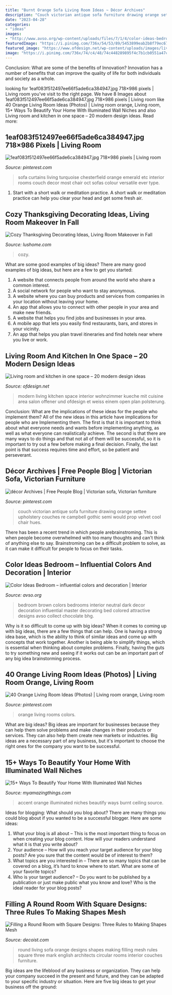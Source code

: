 ```yaml
---
title: "Burnt Orange Sofa Living Room Ideas ~ Décor Archives"
description: "Couch victorian antique sofa furniture drawing orange settee upholstery couches re campbell gothic semi would prop velvet cool chair hues"
date: "2023-04-28"
categories:
- "ideas"
images:
- "http://www.avso.org/wp-content/uploads/files/7/1/4/color-ideas-bedroom-influential-colors-and-decoration-24-714.jpg"
featuredImage: "https://i.pinimg.com/736x/54/53/89/5453899eab2b8f79ec6742f856cc14de--victorian-couch-antique-couch.jpg"
featured_image: "https://www.ofdesign.net/wp-content/uploads/images/living-room-and-kitchen-in-one-space-20-modern-design-ideas-19-1889755740.jpg"
image: "https://i.pinimg.com/736x/74/c4/48/74c448289895f4c7b1cb0551a47c2ea2--curtains-living-rooms-turquoise-curtains-living-room.jpg"
---
```



Conclusion: What are some of the benefits of Innovation?
Innovation has a number of benefits that can improve the quality of life for both individuals and society as a whole.

	

		
looking for 1eaf083f512497ee66f5ade6ca384947.jpg 718×986 pixels | Living room you've visit to the right page. We have 8 Images about 1eaf083f512497ee66f5ade6ca384947.jpg 718×986 pixels | Living room like 40 Orange Living Room Ideas (Photos) | Living room orange, Living room, 15+ Ways To Beautify Your Home With Illuminated Wall Niches and also Living room and kitchen in one space – 20 modern design ideas. Read more:
		
    
## 1eaf083f512497ee66f5ade6ca384947.jpg 718×986 Pixels | Living Room

<img loading=lazy src="https://i.pinimg.com/736x/74/c4/48/74c448289895f4c7b1cb0551a47c2ea2--curtains-living-rooms-turquoise-curtains-living-room.jpg" onerror="this.onerror=null;this.src='https://tse2.mm.bing.net/th?id=OIP.bU1n2Ra0cu76FYgUZx8PVAHaKK&amp;pid=15.1';" alt="1eaf083f512497ee66f5ade6ca384947.jpg 718×986 pixels | Living room">

_Source: pinterest.com_

>sofa curtains living turquoise chesterfield orange emerald etc interior rooms couch decor most chair oct sofas colour versatile ever type. 

	

1. Start with a short walk or meditation practice. A short walk or meditation practice can help you clear your head and get some fresh air.

    
## Cozy Thanksgiving Decorating Ideas, Living Room Makeover In Fall

<img loading=lazy src="https://www.lushome.com/wp-content/uploads/2012/11/fall-ideas-thanksgiving-decorating-living-room-17.jpg" onerror="this.onerror=null;this.src='https://tse1.mm.bing.net/th?id=OIP.o2NNiJnaRJ5yIMJGxgpL2wHaHa&amp;pid=15.1';" alt="Cozy Thanksgiving Decorating Ideas, Living Room Makeover in Fall">

_Source: lushome.com_

>cozy. 

	

What are some good examples of big ideas?
There are many good examples of big ideas, but here are a few to get you started:
1. A website that connects people from around the world who share a common interest. 
2. A social network for people who want to stay anonymous. 
3. A website where you can buy products and services from companies in your location without leaving your home. 
4. An app that allows you to connect with other people in your area and make new friends. 
5. A website that helps you find jobs and businesses in your area. 
6. A mobile app that lets you easily find restaurants, bars, and stores in your vicinity. 
7. An app that helps you plan travel itineraries and find hotels near where you live or work.

    
## Living Room And Kitchen In One Space – 20 Modern Design Ideas

<img loading=lazy src="https://www.ofdesign.net/wp-content/uploads/images/living-room-and-kitchen-in-one-space-20-modern-design-ideas-19-1889755740.jpg" onerror="this.onerror=null;this.src='https://tse4.mm.bing.net/th?id=OIP.WAJqgGwBzsKObbJxzWXJmwHaGh&amp;pid=15.1';" alt="Living room and kitchen in one space – 20 modern design ideas">

_Source: ofdesign.net_

>modern living kitchen space interior wohnzimmer kueche mit cuisine area salon offener und ofdesign et weiss einem open plan polsterung. 

	

Conclusion: What are the implications of these ideas for the people who implement them?
All of the new ideas in this article have implications for people who are Implementing them. The first is that it is important to think about what everyone needs and wants before implementing anything, as well as what everyone can realistically achieve. The second is that there are many ways to do things and that not all of them will be successful, so it is important to try out a few before making a final decision. Finally, the last point is that success requires time and effort, so be patient and perseverant.

    
## Décor Archives | Free People Blog | Victorian Sofa, Victorian Furniture

<img loading=lazy src="https://i.pinimg.com/736x/54/53/89/5453899eab2b8f79ec6742f856cc14de--victorian-couch-antique-couch.jpg" onerror="this.onerror=null;this.src='https://tse3.mm.bing.net/th?id=OIP.Z8XrB9ZzLFgQhZGofJOu6QHaF1&amp;pid=15.1';" alt="décor Archives | Free People Blog | Victorian sofa, Victorian furniture">

_Source: pinterest.com_

>couch victorian antique sofa furniture drawing orange settee upholstery couches re campbell gothic semi would prop velvet cool chair hues. 

	

There has been a recent trend in which people arebrainstroming. This is when people become overwhelmed with too many thoughts and can't think of anything else to say. Brainstroming can be a difficult problem to solve, as it can make it difficult for people to focus on their tasks.

    
## Color Ideas Bedroom – Influential Colors And Decoration | Interior

<img loading=lazy src="http://www.avso.org/wp-content/uploads/files/7/1/4/color-ideas-bedroom-influential-colors-and-decoration-24-714.jpg" onerror="this.onerror=null;this.src='https://tse4.mm.bing.net/th?id=OIP.qCkQjMmaFsno_1-0sPociQHaJ3&amp;pid=15.1';" alt="Color Ideas Bedroom – influential colors and decoration | Interior">

_Source: avso.org_

>bedroom brown colors bedrooms interior neutral dark decor decoration influential master decorating bed colored attractive designs avso collect chocolate bhg. 

	

Why is it so difficult to come up with big ideas?
When it comes to coming up with big ideas, there are a few things that can help. One is having a strong idea base, which is the ability to think of similar ideas and come up with concepts that work together. Another is being able to simplify things, which is essential when thinking about complex problems. Finally, having the guts to try something new and seeing if it works out can be an important part of any big idea brainstorming process.

    
## 40 Orange Living Room Ideas (Photos) | Living Room Orange, Living Room

<img loading=lazy src="https://i.pinimg.com/736x/2a/81/d2/2a81d21c89827e25898160b189c9c3d3--orange-living-rooms-orange-throw-pillows.jpg" onerror="this.onerror=null;this.src='https://tse4.mm.bing.net/th?id=OIP.tSkSeLSae_4Jwn8NKRqJZQHaFj&amp;pid=15.1';" alt="40 Orange Living Room Ideas (Photos) | Living room orange, Living room">

_Source: pinterest.com_

>orange living rooms colors. 

	

What are big ideas?
Big ideas are important for businesses because they can help them solve problems and make changes in their products or services. They can also help them create new markets or industries. Big ideas are a necessary part of any business, but it's important to choose the right ones for the company you want to be successful.

    
## 15+ Ways To Beautify Your Home With Illuminated Wall Niches

<img loading=lazy src="https://myamazingthings.com/wp-content/uploads/2016/12/burnt-orange-sofa-Family-Room-Contemporary-with-accent-wall-ceiling-lighting.jpg" onerror="this.onerror=null;this.src='https://tse4.mm.bing.net/th?id=OIP.TLmlyjmzHKGMwvJYCYYmkQHaE8&amp;pid=15.1';" alt="15+ Ways To Beautify Your Home With Illuminated Wall Niches">

_Source: myamazingthings.com_

>accent orange illuminated niches beautify ways burnt ceiling source. 

	

Ideas for blogging: What should you blog about?
There are many things you could blog about if you wanted to be a successful blogger. Here are some ideas: 
1) What your blog is all about – This is the most important thing to focus on when creating your blog content. How will your readers understand what it is that you write about? 
2) Your audience – How will you reach your target audience for your blog posts? Are you sure that the content would be of interest to them? 
3) What topics are you interested in – There are so many topics that can be covered on a blog, it’s hard to know where to start. What are some of your favorite topics? 
4) Who is your target audience? – Do you want to be published by a publication or just make public what you know and love? Who is the ideal reader for your blog posts?

    
## Filling A Round Room With Square Designs: Three Rules To Making Shapes Mesh

<img loading=lazy src="http://cdn.decoist.com/wp-content/uploads/2012/09/round-living-room-with-orange-round-sofa.jpg" onerror="this.onerror=null;this.src='https://tse1.mm.bing.net/th?id=OIP.ggHAy3HmX0Z0-887vKnOCQHaFe&amp;pid=15.1';" alt="Filling a Round Room with Square Designs: Three Rules to Making Shapes Mesh">

_Source: decoist.com_

>round living sofa orange designs shapes making filling mesh rules square three mark english architects circular rooms interior couches furniture. 

	

Big ideas are the lifeblood of any business or organization. They can help your company succeed in the present and future, and they can be adapted to your specific industry or situation. Here are five big ideas to get your business off the ground: 

